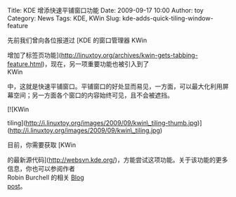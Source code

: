 Title: KDE 增添快速平铺窗口功能
Date: 2009-09-17 10:00
Author: toy
Category: News
Tags: KDE, KWin
Slug: kde-adds-quick-tiling-window-feature

先前我们曾向各位报道过 [KDE 的窗口管理器 KWin  

增加了标签页功能](http://linuxtoy.org/archives/kwin-gets-tabbing-feature.html)，现在，另一项重要功能也被引入到了  
KWin  

中，这就是快速平铺窗口。平铺窗口的好处显而易见，一方面，可以最大化利用屏幕空间；另一方面各个窗口的内容始终可见，且不会被遮挡。

[![KWin  

tiling](http://i.linuxtoy.org/images/2009/09/kwin\_tiling-thumb.jpg)](http://i.linuxtoy.org/images/2009/09/kwin\_tiling.jpg)

目前，你需要获取 [KWin  

的最新源代码](http://websvn.kde.org/)，方能尝试这项功能。关于该功能的更多信息，你也可以参阅作者  
Robin Burchell 的相关 [Blog  
post](http://www.inspircd.com/index.php?page=Main&action=Read&id=94)。

